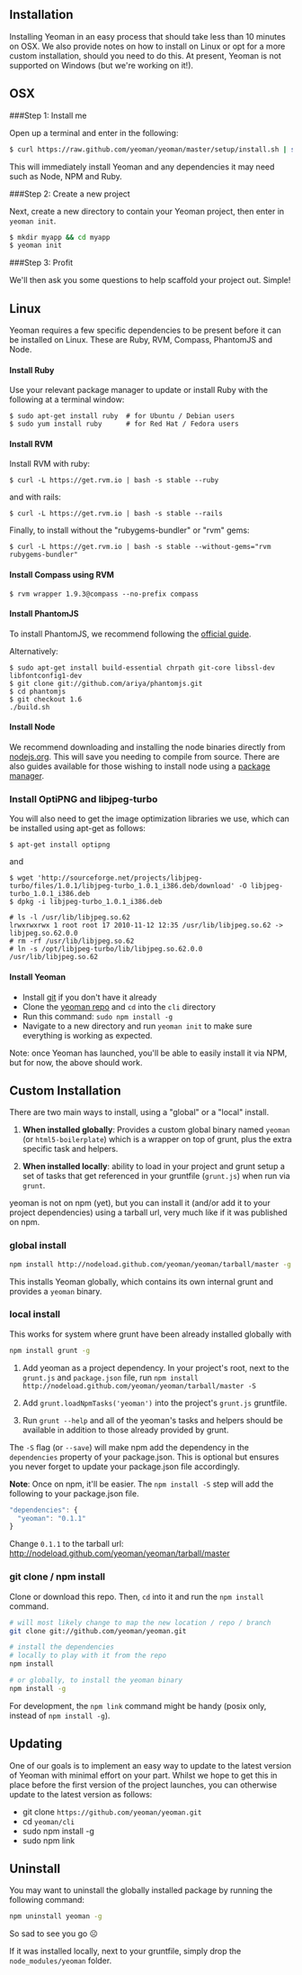 ## Installation

Installing Yeoman in an easy process that should take less than 10 minutes on OSX. We also provide notes on how to install on Linux or opt for a more custom installation, should you need to do this. At present, Yeoman is not supported on Windows (but we're working on it!).

## OSX

###Step 1: Install me

Open up a terminal and enter in the following:

```sh
$ curl https://raw.github.com/yeoman/yeoman/master/setup/install.sh | sh
```

This will immediately install Yeoman and any dependencies it may need such as Node, NPM and Ruby.

###Step 2: Create a new project

Next, create a new directory to contain your Yeoman project, then enter in `yeoman init`.

```sh
$ mkdir myapp && cd myapp
$ yeoman init
```

###Step 3: Profit

We'll then ask you some questions to help scaffold your project out. Simple!

## Linux

Yeoman requires a few specific dependencies to be present before it can be installed on Linux. These are Ruby, RVM, Compass, PhantomJS and Node.

#### Install Ruby

Use your relevant package manager to update or install Ruby with the following at a terminal window:

```shell
$ sudo apt-get install ruby  # for Ubuntu / Debian users
$ sudo yum install ruby      # for Red Hat / Fedora users
```

#### Install RVM

Install RVM with ruby:

```shell
$ curl -L https://get.rvm.io | bash -s stable --ruby
```

and with rails:

```shell
$ curl -L https://get.rvm.io | bash -s stable --rails
```

Finally, to install without the "rubygems-bundler" or "rvm" gems:

```shell
$ curl -L https://get.rvm.io | bash -s stable --without-gems="rvm rubygems-bundler"
```

#### Install Compass using RVM

```shell
$ rvm wrapper 1.9.3@compass --no-prefix compass
```

#### Install PhantomJS

To install PhantomJS, we recommend following the [official guide](http://phantomjs.org/download.html#linux).

Alternatively:

```shell
$ sudo apt-get install build-essential chrpath git-core libssl-dev libfontconfig1-dev
$ git clone git://github.com/ariya/phantomjs.git
$ cd phantomjs
$ git checkout 1.6
./build.sh
```

#### Install Node

We recommend downloading and installing the node binaries directly from [nodejs.org](http://nodejs.org/download/).
This will save you needing to compile from source. There are also guides available for those wishing to install node
using a [package manager](https://github.com/joyent/node/wiki/Installing-Node.js-via-package-manager).

### Install OptiPNG and libjpeg-turbo

You will also need to get the image optimization libraries we use, which can be installed using apt-get as follows:

```shell
$ apt-get install optipng
```
and

```shell
$ wget 'http://sourceforge.net/projects/libjpeg-turbo/files/1.0.1/libjpeg-turbo_1.0.1_i386.deb/download' -O libjpeg-turbo_1.0.1_i386.deb
$ dpkg -i libjpeg-turbo_1.0.1_i386.deb

# ls -l /usr/lib/libjpeg.so.62
lrwxrwxrwx 1 root root 17 2010-11-12 12:35 /usr/lib/libjpeg.so.62 -> libjpeg.so.62.0.0
# rm -rf /usr/lib/libjpeg.so.62
# ln -s /opt/libjpeg-turbo/lib/libjpeg.so.62.0.0 /usr/lib/libjpeg.so.62
```


#### Install Yeoman

* Install [git](http://git-scm.com/book/en/Getting-Started-Installing-Git) if you don't have it already
* Clone the [yeoman repo](https://github.com/yeoman/yeoman/) and `cd` into the `cli` directory
* Run this command: `sudo npm install -g`
* Navigate to a new directory and run `yeoman init` to make sure everything is working as expected.

Note: once Yeoman has launched, you'll be able to easily install it via NPM, but for now, the above
should work.



## Custom Installation

There are two main ways to install, using a "global" or a "local" install.

1. **When installed globally**: Provides a custom global binary named `yeoman`
(or `html5-boilerplate`) which is a wrapper on top of grunt, plus the extra
specific task and helpers.

2. **When installed locally**: ability to load in your project and grunt setup a
set of tasks that get referenced in your gruntfile (`grunt.js`) when run via `grunt`.

yeoman is not on npm (yet), but you can install it (and/or add it to
your project dependencies) using a tarball url, very much like if it was published
on npm.


### global install

```sh
npm install http://nodeload.github.com/yeoman/yeoman/tarball/master -g
```

This installs Yeoman globally, which contains its own internal grunt and
provides a `yeoman` binary.


### local install

This works for system where grunt have been already installed globally with

```sh
npm install grunt -g
```

1. Add yeoman as a project dependency. In your project's root,
next to the `grunt.js` and `package.json` file, run `npm install
http://nodeload.github.com/yeoman/yeoman/tarball/master -S`

2. Add `grunt.loadNpmTasks('yeoman')` into the project's `grunt.js` gruntfile.

3. Run `grunt --help` and all of the yeoman's tasks and helpers
should be available in addition to those already provided by grunt.

The `-S` flag (or `--save`) will make npm add the dependency in the
`dependencies` property of your package.json. This is optional but ensures you
never forget to update your package.json file accordingly.

**Note**: Once on npm, it'll be easier. The `npm install -S` step will add the
following to your package.json file.

```js
"dependencies": {
  "yeoman": "0.1.1"
}
```

Change `0.1.1` to the tarball url: http://nodeload.github.com/yeoman/yeoman/tarball/master

### git clone / npm install

Clone or download this repo. Then, `cd` into it and run the `npm
install` command.

```sh
# will most likely change to map the new location / repo / branch
git clone git://github.com/yeoman/yeoman.git

# install the dependencies
# locally to play with it from the repo
npm install

# or globally, to install the yeoman binary
npm install -g
```

For development, the `npm link` command might be handy (posix only, instead of
`npm install -g`).


## Updating

One of our goals is to implement an easy way to update to the latest version of Yeoman with minimal effort
on your part. Whilst we hope to get this in place before the first version of the project launches, you can
otherwise update to the latest version as follows:

* git clone `https://github.com/yeoman/yeoman.git`
* cd `yeoman/cli`
* sudo npm install -g
* sudo npm link


## Uninstall

You may want to uninstall the globally installed package by running the
following command:

```sh
npm uninstall yeoman -g
```

So sad to see you go ☹

If it was installed locally, next to your gruntfile, simply drop the
`node_modules/yeoman` folder.